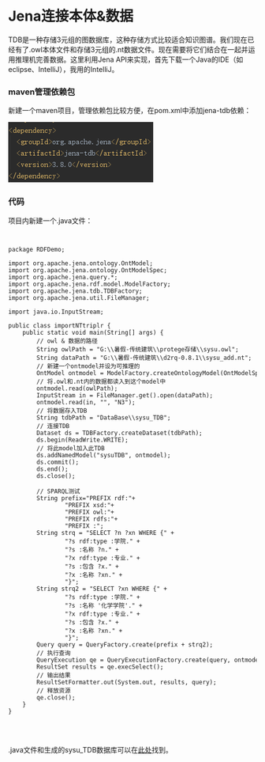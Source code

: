 # Jena连接本体&数据

TDB是一种存储3元组的图数据库，这种存储方式比较适合知识图谱。我们现在已经有了.owl本体文件和存储3元组的.nt数据文件。现在需要将它们结合在一起并运用推理机完善数据。这里利用Jena API来实现，首先下载一个Java的IDE（如eclipse、IntelliJ），我用的IntelliJ。

### maven管理依赖包
新建一个maven项目，管理依赖包比较方便，在pom.xml中添加jena-tdb依赖：

![](img/Jena连接本体&数据/1.PNG)

### 代码

项目内新建一个.java文件：
<code>
<pre>
package RDFDemo;

import org.apache.jena.ontology.OntModel;
import org.apache.jena.ontology.OntModelSpec;
import org.apache.jena.query.*;
import org.apache.jena.rdf.model.ModelFactory;
import org.apache.jena.tdb.TDBFactory;
import org.apache.jena.util.FileManager;

import java.io.InputStream;

public class importNTtriplr {
    public static void main(String[] args) {
        // owl & 数据的路径
        String owlPath = "G:\\暑假-传统建筑\\protege存储\\sysu.owl";
        String dataPath = "G:\\暑假-传统建筑\\d2rq-0.8.1\\sysu_add.nt";
        // 新建一个ontmodel并设为可推理的
        OntModel ontmodel = ModelFactory.createOntologyModel(OntModelSpec.OWL_MEM_MICRO_RULE_INF, null);
        // 将.owl和.nt内的数据都读入到这个model中
        ontmodel.read(owlPath);
        InputStream in = FileManager.get().open(dataPath);
        ontmodel.read(in, "", "N3");
        // 将数据存入TDB
        String tdbPath = "DataBase\\sysu_TDB";
        // 连接TDB
        Dataset ds = TDBFactory.createDataset(tdbPath);
        ds.begin(ReadWrite.WRITE);
        // 将此model加入此TDB
        ds.addNamedModel("sysuTDB", ontmodel);
        ds.commit();
        ds.end();
        ds.close();

        // SPARQL测试
        String prefix="PREFIX rdf:<http://www.w3.org/1999/02/22-rdf-syntax-ns#>"+
                "PREFIX xsd:<http://www.w3.org/2000/10/XMLSchema#>"+
                "PREFIX owl:<http://www.w3.org/2002/07/owl#>"+
                "PREFIX rdfs:<http://www.w3.org/2000/01/rdf-schema#>"+
                "PREFIX :<http://www.sysu.com/>";
        String strq = "SELECT ?n ?xn WHERE {" +
                "?s rdf:type :学院." +
                "?s :名称 ?n." +
                "?x rdf:type :专业." +
                "?s :包含 ?x." +
                "?x :名称 ?xn." +
                "}";
        String strq2 = "SELECT ?xn WHERE {" +
                "?s rdf:type :学院." +
                "?s :名称 '化学学院'." +
                "?x rdf:type :专业." +
                "?s :包含 ?x." +
                "?x :名称 ?xn." +
                "}";
        Query query = QueryFactory.create(prefix + strq2);
        // 执行查询
        QueryExecution qe = QueryExecutionFactory.create(query, ontmodel);
        ResultSet results = qe.execSelect();
        // 输出结果
        ResultSetFormatter.out(System.out, results, query);
        // 释放资源
        qe.close();
    }
}
</pre>
</code>

.java文件和生成的sysu_TDB数据库可以在[此处](https://github.com/samayuki/Knowledge-Graph-Learning/tree/master/myData/Jena连接本体%26数据)找到。
